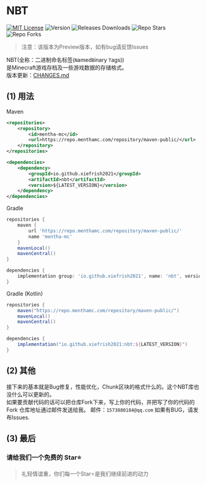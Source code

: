 # NBT

[![MIT License](https://img.shields.io/github/license/XieFrish2021/NBT?style=flat-square)](LICENSE)
![Version](https://img.shields.io/badge/version-Preview-yellow?style=flat-square)
![Releases Downloads](https://img.shields.io/github/downloads/XieFrish2021/NBT/total?style=flat-square)
![Repo Stars](https://shields.io/github/stars/XieFrish2021/NBT?style=flat-square)
![Repo Forks](https://shields.io/github/forks/XieFrish2021/NBT?style=flat-square)

> 注意：该版本为Preview版本，如有bug请反馈Issues

NBT(全称：二进制命名标签(`N`amed`B`inary `T`ags))\
是Minecraft游戏存档及一些游戏数据的存储格式。\
版本更新：[CHANGES.md](CHANGES.md)

## (1) 用法
Maven
```xml
<repositories>
    <repository>
        <id>mentha-mc</id>
        <url>https://repo.menthamc.com/repository/maven-public/</url>
    </repository>
</repositories>

<dependencies>
    <dependency>
        <groupId>io.github.xiefrish2021</groupId>
        <artifactId>nbt</artifactId>
        <version>${LATEST_VERSION}</version>
    </dependency>
</dependencies>
```

Gradle
```groovy
repositories {
    maven {
        url 'https://repo.menthamc.com/repository/maven-public/'
        name 'mentha-mc'
    }
    mavenLocal()
    mavenCentral()
}

dependencies {
    implementation group: 'io.github.xiefrish2021', name: 'nbt', version: '${LATEST_VERSION}'
}
```

Gradle (Kotlin)
```groovy
repositories {
    maven("https://repo.menthamc.com/repository/maven-public/")
    mavenLocal()
    mavenCentral()
}

dependencies {
    implementation("io.github.xiefrish2021:nbt:${LATEST_VERSION}")
}
```

## (2) 其他
接下来的基本就是Bug修复，性能优化，Chunk区块的格式什么的。这个NBT库也没什么可以更新的。\
如果要贡献代码的话可以把仓库Fork下来，写上你的代码，并把写了你的代码的Fork 仓库地址通过邮件发送给我。
邮件：`1573880184@qq.com`
如果有BUG，请发布Issues.

## (3) 最后
### 请给我们一个免费的 Star⭐
> 礼轻情谊重，你们每一个Star⭐是我们继续前进的动力
